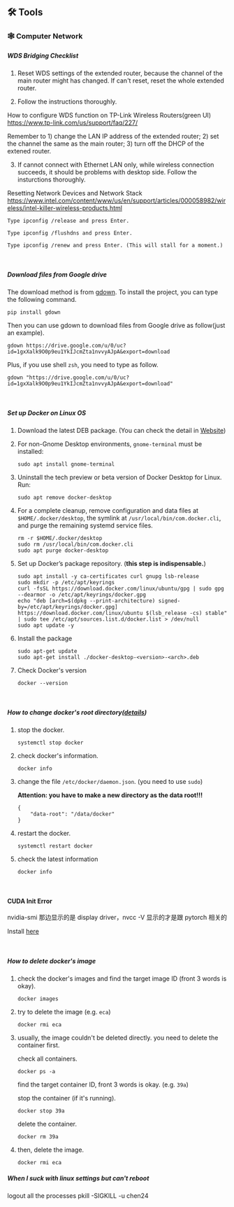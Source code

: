 ## 🛠 Tools

### 🕸️ Computer Network

##### WDS Bridging Checklist

1. Reset WDS settings of the extended router, because the channel of the main router might has changed. If can't reset, reset the whole extended router.

2. Follow the instructions thoroughly. 

How to configure WDS function on TP-Link Wireless Routers(green UI)
https://www.tp-link.com/us/support/faq/227/

Remember to 1) change the LAN IP address of the extended router; 2) set the channel the same as the main router; 3) turn off the DHCP of the extened router.

3. If cannot connect with Ethernet LAN only, while wireless connection succeeds, it should be problems with desktop side. Follow the insturctions thoroughly.

Resetting Network Devices and Network Stack
https://www.intel.com/content/www/us/en/support/articles/000058982/wireless/intel-killer-wireless-products.html

```
Type ipconfig /release and press Enter.

Type ipconfig /flushdns and press Enter.

Type ipconfig /renew and press Enter. (This will stall for a moment.)
```



<br>

##### Download files from Google drive

The download method is from [gdown](https://github.com/wkentaro/gdown). To install the project, you can type the following command.

```
pip install gdown
```
Then you can use gdown to download files from Google drive as follow(just an example).
```
gdown https://drive.google.com/u/0/uc?id=1gxXalk9O0p9eu1YkIJcmZta1nvvyAJpA&export=download
```
Plus, if you use shell  ```zsh```, you need to type as follow.
```
gdown "https://drive.google.com/u/0/uc?id=1gxXalk9O0p9eu1YkIJcmZta1nvvyAJpA&export=download"
```

<br>

##### Set up Docker on Linux OS

1. Download the latest DEB package. (You can check the detail in [Website](https://docs.docker.com/desktop/install/ubuntu/))

2. For non-Gnome Desktop environments, ```gnome-terminal``` must be installed:
    ```
    sudo apt install gnome-terminal
    ```

3. Uninstall the tech preview or beta version of Docker Desktop for Linux. Run:
    ```
    sudo apt remove docker-desktop
    ```

4. For a complete cleanup, remove configuration and data files at ```$HOME/.docker/desktop```, the symlink at ```/usr/local/bin/com.docker.cli```, and purge the remaining systemd service files.
    ```
    rm -r $HOME/.docker/desktop
    sudo rm /usr/local/bin/com.docker.cli
    sudo apt purge docker-desktop
    ```

5. Set up Docker’s package repository. (**this step is indispensable.**)
    ```
    sudo apt install -y ca-certificates curl gnupg lsb-release
    sudo mkdir -p /etc/apt/keyrings
    curl -fsSL https://download.docker.com/linux/ubuntu/gpg | sudo gpg --dearmor -o /etc/apt/keyrings/docker.gpg
    echo "deb [arch=$(dpkg --print-architecture) signed-by=/etc/apt/keyrings/docker.gpg] https://download.docker.com/linux/ubuntu $(lsb_release -cs) stable" | sudo tee /etc/apt/sources.list.d/docker.list > /dev/null
    sudo apt update -y
    ```

6. Install the package
    ```
    sudo apt-get update
    sudo apt-get install ./docker-desktop-<version>-<arch>.deb
    ```

7. Check Docker's version
    ```
    docker --version
    ```

<br>


##### How to change docker's root directory([details](https://zhuanlan.zhihu.com/p/95533274))
1. stop the docker.
    ```
    systemctl stop docker
    ```
2. check docker's information.
    ```
    docker info
    ```
3. change the file ```/etc/docker/daemon.json```. (you need to use ```sudo```)
    
    **Attention: you have to make a new directory as the data root!!!**
    ```
    {
        "data-root": "/data/docker"
    }
    ```
4. restart the docker.
    ```
    systemctl restart docker
    ```
5. check the latest information
    ```
    docker info
    ```
    
<br>

#### CUDA Init Error

nvidia-smi 那边显示的是 display driver，nvcc -V 显示的才是跟 pytorch 相关的

Install [here](https://developer.nvidia.com/cuda-downloads?target_os=Linux&target_arch=x86_64&Distribution=Ubuntu&target_version=20.04&target_type=deb_network)

<br>

##### How to delete docker's image

1. check the docker's images and find the target image ID (front 3 words is okay).
    ```
    docker images
    ```
2. try to delete the image (e.g. ```eca```)
    ```
    docker rmi eca
    ```
3. usually, the image couldn't be deleted directly. you need to delete the container first.

   check all containers.
   ```
   docker ps -a
   ```
   find the target container ID, front 3 words is okay. (e.g. ```39a```)

   stop the container (if it's running).
   ```
   docker stop 39a
   ```
   delete the container.
   ```
   docker rm 39a
   ```
4. then, delete the image.
   ```
   docker rmi eca
   ```

##### When I suck with linux settings but can't reboot
logout all the processes
pkill -SIGKILL -u chen24
